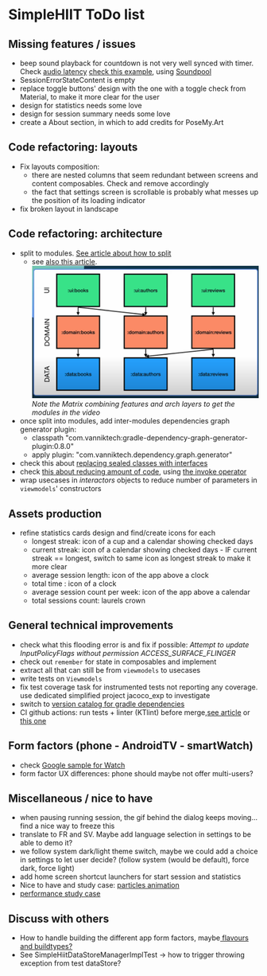 # SimpleHIIT ToDo list

## Missing features / issues
* beep sound playback for countdown is not very well synced with timer. Check [audio latency](https://developer.android.com/ndk/guides/audio/audio-latency) [check this example](https://github.com/o4oren/android-kotlin-metronome/blob/master/app/src/main/java/geva/oren/android_kotlin_metronome/services/MetronomeService.kt), using [Soundpool](https://developer.android.com/reference/android/media/SoundPool?hl=en)
* SessionErrorStateContent is empty
* replace toggle buttons' design with the one with a toggle check from Material, to make it more clear for the user
* design for statistics needs some love
* design for session summary needs some love
* create a About section, in which to add credits for PoseMy.Art

## Code refactoring: layouts
* Fix layouts composition:
  * there are nested columns that seem redundant between screens and content composables. Check and remove accordingly
  * the fact that settings screen is scrollable is probably what messes up the position of its loading indicator
* fix broken layout in landscape

## Code refactoring: architecture
* split to modules. [See article about how to split](https://betterprogramming.pub/the-real-clean-architecture-in-android-modularization-e26940fd0a23?source=rss-8f0052074f18------2)
  * see [also this article](https://developer.android.com/topic/modularization/patterns). ![](modules_matrix.png)_Note the Matrix combining features and arch layers to get the modules in the video_
* once split into modules, add inter-modules dependencies graph generator plugin:
  * classpath "com.vanniktech:gradle-dependency-graph-generator-plugin:0.8.0"
  * apply plugin: "com.vanniktech.dependency.graph.generator"
* check this about [replacing sealed classes with interfaces](https://jorgecastillo.dev/sealed-interfaces-kotlin)
* check [this about reducing amount of code](https://kotlinlang.org/docs/fun-interfaces.html#sam-conversions), using [the invoke operator](https://chrynan.codes/invoking-usecases-the-kotlin-way/)
* wrap usecases in _interactors_ objects to reduce number of parameters in `viewmodels`' constructors

## Assets production
* refine statistics cards design and find/create icons for each
  * longest streak: icon of a cup and a calendar showing checked days
  * current streak: icon of a calendar showing checked days - IF current streak == longest, switch to same icon as longest streak to make it more clear
  * average session length: icon of the app above a clock
  * total time : icon of a clock
  * average session count per week: icon of the app above a calendar
  * total sessions count: laurels crown

## General technical improvements
* check what this flooding error is and fix if possible: _Attempt to update InputPolicyFlags without permission ACCESS_SURFACE_FLINGER_
* check out `remember` for state in composables and implement
* extract all that can still be from `viewmodels` to usecases
* write tests on `Viewmodels`
* fix test coverage task for instrumented tests not reporting any coverage. use dedicated simplified project jacoco_exp to investigate
* switch to [version catalog for gradle dependencies](https://proandroiddev.com/mastering-gradle-dependency-management-with-version-catalogs-a-comprehensive-guide-d60e2fd1dac2)
* CI github actions: run tests + linter (KTlint) before merge,[see article](https://medium.com/geekculture/how-to-build-sign-and-publish-android-application-using-github-actions-aa6346679254) or[ this one](https://proandroiddev.com/create-android-release-using-github-actions-c052006f6b0b?source=rss----c72404660798---4)

## Form factors (phone - AndroidTV - smartWatch)
* check [Google sample for Watch](https://github.com/android/wear-os-samples/tree/main/WearVerifyRemoteApp)
* form factor UX differences: phone should maybe not offer multi-users?

## Miscellaneous / nice to have
* when pausing running session, the gif behind the dialog keeps moving... find a nice way to freeze this
* translate to FR and SV. Maybe add language selection in settings to be able to demo it?
* we follow system dark/light theme switch, maybe we could add a choice in settings to let user decide? (follow system (would be default), force dark, force light)
* add home screen shortcut launchers for start session and statistics
* Nice to have and study case: [particles animation](https://proandroiddev.com/creating-a-particle-explosion-animation-in-jetpack-compose-4ee42022bbfa)
* [performance study case](https://proandroiddev.com/jetpack-compose-tutorial-improving-performance-in-dribbble-audio-app-b19848cf12e3)

## Discuss with others
* How to handle building the different app form factors, maybe[ flavours and buildtypes?](https://blog.protein.tech/product-flavors-and-build-types-in-android-projects-customizing-base-urls-logos-and-more-bf0099508949?source=rss------android_development-5)
* See SimpleHiitDataStoreManagerImplTest -> how to trigger throwing exception from test dataStore?


